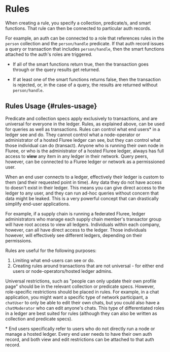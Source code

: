 # Rules

When creating a rule, you specify a collection, predicate/s, and smart functions. That rule can then be connected to particular auth records.

For example, an auth can be connected to a role that references rules in the `person` collection and the `person/handle` predicate. If that auth record issues a query or transaction that includes `person/handle`, then the smart functions attached to the auth's roles are triggered.

- If all of the smart functions return true, then the transaction goes through or the query results get returned.

- If at least one of the smart functions returns false, then the transaction is rejected, or, in the case of a query, the results are returned without `person/handle`.

## Rules Usage {#rules-usage}

Predicate and collection specs apply exclusively to transactions, and are universal for everyone in the ledger. Rules, as explained above, can be used for queries as well as transactions. Rules can control what end users* in a ledger see and do. They cannot control what a node-operator or administrator of a hosted Fluree ledger can see, but they can control what those individual can do (transact). Anyone who is running their own node in Fluree, or who is the administrator of a hosted Fluree ledger, always has full access to **view** any item in any ledger in their network. Query peers, however, can be connected to a Fluree ledger or network as a permissioned user.

When an end user connects to a ledger, effectively their ledger is custom to them (and their requested point in time). Any data they do not have access to doesn't exist in their ledger. This means you can give direct access to the ledger to any user, and they can run ad-hoc queries without concern that data might be leaked. This is a very powerful concept that can drastically simplify end-user applications.

For example, if a supply chain is running a federated Fluree, ledger administrators who manage each supply chain member's transactor group will have root access to view all ledgers. Individuals within each company, however, can all have direct access to the ledger. Those individuals however, will effectively see different ledgers, depending on their permissions.

Rules are useful for the following purposes:

1. Limiting what end-users can see or do.
2. Creating rules around transactions that are not universal - for either end users or node-operators/hosted ledger admins.

Universal restrictions, such as "people can only update their own profile page" should be in the relevant collection or predicate specs. However, role-specific restrictions should be placed in rules. For example, in a chat application, you might want a specific type of network participant, a `chatUser` to only be able to edit their own chats, but you could also have a `chatModerator` who can edit anyone's chats. This type of differentiated roles in a ledger are best suited for rules (although they can also be written as collection and predicate specs).

\* End users specifically refer to users who do not directly run a node or manage a hosted ledger. Every end user needs to have their own auth record, and both view and edit restrictions can be attached to that auth record.

